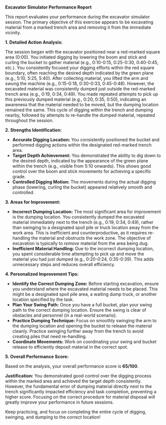 **Excavator Simulator Performance Report**

This report evaluates your performance during the excavator simulator session. The primary objective of this exercise appears to be excavating material from a marked trench area and removing it from the immediate vicinity.

**1. Detailed Action Analysis:**

The session began with the excavator positioned near a red-marked square area (0:00). You initiated digging by lowering the boom and stick and curling the bucket to gather material (e.g., 0:10-0:15, 0:25-0:30, 0:40-0:45, etc.). You consistently focused your digging efforts within the red square boundary, often reaching the desired depth indicated by the green plane (e.g., 5:10, 5:25, 5:40). After collecting material, you lifted the arm and swung the machine (e.g., 0:15-0:18, 0:30-0:33, 0:45-0:48). However, the excavated material was consistently dumped just outside the red-marked trench area (e.g., 0:19, 0:34, 0:49). You made repeated attempts to pick up this previously dumped material (e.g., 0:20, 0:35, 0:50), indicating an awareness that the material needed to be moved, but the dumping location remained the same. This cycle of digging within the trench and dumping nearby, followed by attempts to re-handle the dumped material, repeated throughout the session.

**2. Strengths Identification:**

*   **Accurate Digging Location:** You consistently positioned the bucket and performed digging actions within the designated red-marked trench area.
*   **Target Depth Achievement:** You demonstrated the ability to dig down to the desired depth, indicated by the appearance of the green plane within the trench (e.g., visible from 5:10 onwards). This shows good control over the boom and stick movements for achieving a specific grade.
*   **Controlled Digging Motion:** The movements during the actual digging phase (lowering, curling the bucket) appeared relatively smooth and controlled.

**3. Areas for Improvement:**

*   **Incorrect Dumping Location:** The most significant area for improvement is the dumping location. You consistently dumped the excavated material immediately next to the trench (e.g., 0:19, 0:34, 0:49), rather than swinging to a designated spoil pile or truck location away from the work area. This is inefficient and counterproductive, as it requires re-handling the material and obstructs the work zone. The objective of excavation is typically to *remove* material from the area being dug.
*   **Inefficient Material Handling:** Due to the incorrect dumping location, you spent considerable time attempting to pick up and move the material you had just dumped (e.g., 0:20-0:24, 0:35-0:39). This adds unnecessary steps and reduces overall efficiency.

**4. Personalized Improvement Tips:**

*   **Identify the Correct Dumping Zone:** Before starting excavation, ensure you understand where the excavated material needs to be placed. This might be a designated spoil pile area, a waiting dump truck, or another location specified by the task.
*   **Plan Your Swing Path:** Once you have a full bucket, plan your swing path to the correct dumping location. Ensure the swing is clear of obstacles and personnel (in a real-world scenario).
*   **Practice Dumping Technique:** Focus on smoothly swinging the arm to the dumping location and opening the bucket to release the material cleanly. Practice swinging further away from the trench to avoid creating piles that need re-handling.
*   **Coordinate Movements:** Work on coordinating your swing and bucket release to efficiently deposit material in the correct spot.

**5. Overall Performance Score:**

Based on the analysis, your overall performance score is **65/100**.

**Justification:**
You demonstrated good control over the digging process within the marked area and achieved the target depth consistently. However, the fundamental error of dumping material directly next to the trench significantly impacted efficiency and task completion, preventing a higher score. Focusing on the correct procedure for material disposal will greatly improve your performance in future sessions.

Keep practicing, and focus on completing the entire cycle of digging, swinging, and dumping to the *correct* location!